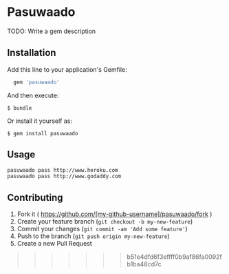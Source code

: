 # Pasuwaado

TODO: Write a gem description

## Installation

Add this line to your application's Gemfile:

```ruby
  gem 'pasuwaado'
```

And then execute:

    $ bundle

Or install it yourself as:

    $ gem install pasuwaado

## Usage

    pasuwaado pass http://www.heroku.com
    pasuwaado pass http://www.godaddy.com

## Contributing

1. Fork it ( https://github.com/[my-github-username]/pasuwaado/fork )
2. Create your feature branch (`git checkout -b my-new-feature`)
3. Commit your changes (`git commit -am 'Add some feature'`)
4. Push to the branch (`git push origin my-new-feature`)
5. Create a new Pull Request
>>>>>>> b51e4dfd6f3effff0b9af86fa0092fb1ba48cd7c
